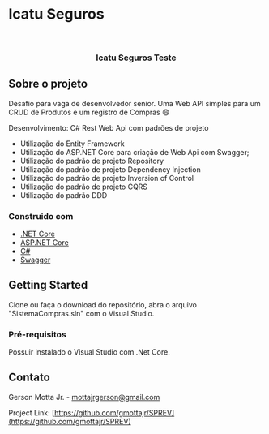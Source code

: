 # Icatu Seguros


<!-- PROJECT SHIELDS -->

<!-- PROJECT LOGO -->
<br />
<p align="center">
 
  <h3 align="center">Icatu Seguros Teste</h3> 
</p>

<!-- Sobre o projeto -->
## Sobre o projeto 

Desafio para vaga de desenvolvedor senior.
Uma Web API simples para um CRUD de Produtos e um registro de Compras :smile:

Desenvolvimento: C# Rest Web Api com padrões de projeto
* Utilização do Entity Framework
* Utilização do ASP.NET Core para criação de Web Api com Swagger;
* Utilização do padrão de projeto Repository
* Utilização do padrão de projeto Dependency Injection
* Utilização do padrão de projeto Inversion of Control
* Utilização do padrão de projeto CQRS
* Utilização do padrão DDD

### Construido com

* [.NET Core](https://dotnet.microsoft.com/download/dotnet/3.1)
* [ASP.NET Core](https://docs.microsoft.com/en-us/aspnet/core/introduction-to-aspnet-core?view=aspnetcore-5.0)
* [C#](https://docs.microsoft.com/en-us/dotnet/csharp/)
* [Swagger](https://swagger.io/)



<!-- GETTING STARTED -->
## Getting Started

Clone ou faça o download do repositório, abra o arquivo "SistemaCompras.sln" com o Visual Studio.

### Pré-requisitos
Possuir instalado o Visual Studio com .Net Core.

<!-- CONTACT -->
## Contato

Gerson Motta Jr. - mottajrgerson@gmail.com

Project Link: [https://github.com/gmottajr/SPREV](https://github.com/gmottajr/SPREV)



<!-- MARKDOWN LINKS & IMAGES -->
<!-- https://www.markdownguide.org/basic-syntax/#reference-style-links -->
[contributors-shield]: https://img.shields.io/github/contributors/othneildrew/Best-README-Template.svg?style=for-the-badge
[contributors-url]: https://github.com/othneildrew/Best-README-Template/graphs/contributors
[forks-shield]: https://img.shields.io/github/forks/othneildrew/Best-README-Template.svg?style=for-the-badge
[forks-url]: https://github.com/othneildrew/Best-README-Template/network/members
[stars-shield]: https://img.shields.io/github/stars/othneildrew/Best-README-Template.svg?style=for-the-badge
[stars-url]: https://github.com/othneildrew/Best-README-Template/stargazers
[issues-shield]: https://img.shields.io/github/issues/othneildrew/Best-README-Template.svg?style=for-the-badge
[issues-url]: https://github.com/othneildrew/Best-README-Template/issues
[license-shield]: https://img.shields.io/github/license/othneildrew/Best-README-Template.svg?style=for-the-badge
[license-url]: https://github.com/othneildrew/Best-README-Template/blob/master/LICENSE.txt
[linkedin-shield]: https://img.shields.io/badge/-LinkedIn-black.svg?style=for-the-badge&logo=linkedin&colorB=555
[linkedin-url]: https://linkedin.com/in/othneildrew
[product-screenshot]: images/screenshot.png
